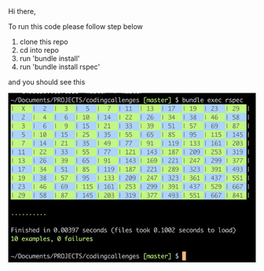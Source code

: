Hi there,

To run this code please follow step below
1. clone this repo
2. cd into repo
3. run 'bundle install'
4. run 'bundle install rspec'

and you should see this

![image](https://github.com/achynaliev/FundingCircle/blob/master/screen.png)
